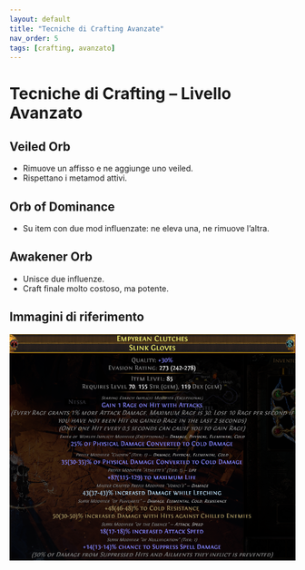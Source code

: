 ```yaml
---
layout: default
title: "Tecniche di Crafting Avanzate"
nav_order: 5
tags: [crafting, avanzato]
---
```


# Tecniche di Crafting – Livello Avanzato

## Veiled Orb

- Rimuove un affisso e ne aggiunge uno veiled.
- Rispettano i metamod attivi.

## Orb of Dominance

- Su item con due mod influenzate: ne eleva una, ne rimuove l’altra.

## Awakener Orb

- Unisce due influenze.
- Craft finale molto costoso, ma potente.

## Immagini di riferimento

![05-01.png](./img/05-01.png)
